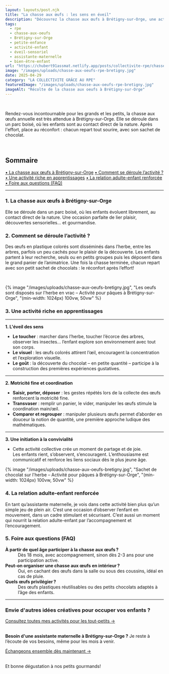 ```yaml
---
layout: layouts/post.njk
title: "La chasse aux œufs : les sens en éveil"
description: "Découvrez la chasse aux œufs à Brétigny-sur-Orge, une activité ludique pour les enfants, favorisant l'éveil sensoriel et la motricité."
tags: 
  - rpe
  - chasse-aux-oeufs
  - Brétigny-sur-Orge
  - petite-enfance
  - activité-enfant
  - éveil-sensoriel
  - assistante-maternelle
  - bien-être-enfant
url: "https://chubert91assmat.netlify.app/posts/collectivite-rpe/chasse-aux-oeufs-bretigny/"
image: "/images/uploads/chasse-aux-oeufs-rpe-bretigny.jpg"
date: 2025-04-29
category: "LA COLLECTIVITE GRÂCE AU RPE" 
featuredImage: "/images/uploads/chasse-aux-oeufs-rpe-bretigny.jpg"
imageAlt: "Récolte de la chasse aux oeufs à Brétigny-sur-Orge"
---
```


<br>

Rendez-vous incontournable pour les grands et les petits, la chasse aux œufs annuelle est très attendue à Brétigny-sur-Orge. Elle se déroule dans un parc boisé, où les enfants sont au contact direct de la nature. Après l'effort, place au réconfort : chacun repart tout sourire, avec son sachet de chocolat.

<br>


<div id="sommaire">
  <h2>Sommaire</h2>
  <a href="#chasse" class="styled-link-sommaire">• La chasse aux œufs à Brétigny-sur-Orge</a>
  <a href="#deroulement" class="styled-link-sommaire">• Comment se déroule l’activité ?</a>
  <a href="#apprentissage" class="styled-link-sommaire">• Une activité riche en apprentissages</a>
  <a href="#relation" class="styled-link-sommaire">• La relation adulte-enfant renforcée</a>
  <a href="#questions" class="styled-link-sommaire">• Foire aux questions (FAQ)</a>
</div>

---

### **<span id="chasse">1. La chasse aux œufs à Brétigny-sur-Orge</span>**
Elle se déroule dans un parc boisé, où les enfants évoluent librement, au contact direct de la nature. Une occasion parfaite de lier plaisir, découvertes sensorielles… et gourmandise.

### **<span id="deroulement">2. Comment se déroule l’activité ?</span>**
Des œufs en plastique colorés sont disséminés dans l’herbe, entre les arbres, parfois un peu cachés pour le plaisir de la découverte.
Les enfants partent à leur recherche, seuls ou en petits groupes puis les déposent dans le grand panier de l’animatrice.
Une fois la chasse terminée, chacun repart avec son petit sachet de chocolats : le réconfort après l’effort! 


<br>


{% image "/images/uploads/chasse-aux-oeufs-bretigny.jpg", "Les oeufs sont disposés sur l'herbe en vrac – Activité pour pâques à Brétigny-sur-Orge", "(min-width: 1024px) 100vw, 50vw" %}


### **<span id="apprentissage">3. Une activité riche en apprentissages</span>**

---

**1. L'éveil des sens**

- **Le toucher** : marcher dans l’herbe, toucher l’écorce des arbres, observer les insectes… l’enfant explore son environnement avec tout son corps.  
- **Le visuel** : les œufs colorés attirent l’œil, encouragent la concentration et l’exploration visuelle.  
- **Le goût** : la découverte du chocolat – en petite quantité – participe à la construction des premières expériences gustatives.

---

**2. Motricité fine et coordination**

- **Saisir, porter, déposer** : les gestes répétés lors de la collecte des œufs renforcent la motricité fine.  
- **Transvaser** : remplir un panier, le vider, manipuler les œufs stimule la coordination main/œil.
- **Comparer et regrouper** : manipuler plusieurs œufs permet d’aborder en douceur la notion de quantité, une première approche ludique des mathématiques.

---

**3. Une initiation à la convivialité**

- Cette activité collective crée un moment de partage et de joie.  
Les enfants rient, s’observent, s’encouragent.
L’enthousiasme est communicatif et renforce les liens sociaux dès le plus jeune âge.


{% image "/images/uploads/chasse-aux-oeufs-bretigny.jpg", "Sachet de chocolat sur l'herbe – Activité pour pâques à Brétigny-sur-Orge", "(min-width: 1024px) 100vw, 50vw" %}


### **<span id="relation">4. La relation adulte-enfant renforcée</span>**
En tant qu’assistante maternelle, je vois dans cette activité bien plus qu’un simple jeu de plein air.
C’est une occasion d’observer l’enfant en mouvement, dans un cadre stimulant et sécurisant.
C’est aussi un moment qui nourrit la relation adulte-enfant par l’accompagnement et l’encouragement.

### **<span id="questions">5. Foire aux questions (FAQ)</span>**

<dl>
  <dt><strong>À partir de quel âge participer à la chasse aux œufs ?</strong></dt>
  <dd>Dès 18 mois, avec accompagnement, sinon dès 2-3 ans pour une participation active.</dd>

  <dt><strong>Peut-on organiser une chasse aux œufs en intérieur ?</strong></dt>
  <dd>Oui, en cachant des œufs dans la salle ou sous des coussins, idéal en cas de pluie.</dd>

  <dt><strong>Quels œufs privilégier ?</strong></dt>
  <dd>Des œufs plastiques réutilisables ou des petits chocolats adaptés à l’âge des enfants.</dd>
</dl>

<script type="application/ld+json">
{
  "@context": "https://schema.org",
  "@type": "FAQPage",
  "mainEntity": [
    {
      "@type": "Question",
      "name": "À partir de quel âge participer à la chasse aux œufs ?",
      "acceptedAnswer": {
        "@type": "Answer",
        "text": "Dès 18 mois, avec accompagnement, sinon dès 2-3 ans pour une participation active."
      }
    },
    {
      "@type": "Question",
      "name": "Peut-on organiser une chasse aux œufs en intérieur ?",
      "acceptedAnswer": {
        "@type": "Answer",
        "text": "Oui, en cachant des œufs dans la salle ou sous des coussins, idéal en cas de pluie."
      }
    },
    {
      "@type": "Question",
      "name": "Quels œufs privilégier ?",
      "acceptedAnswer": {
        "@type": "Answer",
        "text": "Des œufs plastiques réutilisables ou des petits chocolats adaptés à l’âge des enfants."
      }
    }
  ]
}
</script>


---

### Envie d'autres idées créatives pour occuper vos enfants ?

<div class="button-wrapper">
  <a href="/projet-accueil/#activites" target="_blank" class="btn btn-primary btn-article">Consultez toutes mes activités pour les tout-petits →</a>
</div>


<br>

<div class="highlighted-note">
  <p><strong>Besoin d'une assistante maternelle à Brétigny-sur-Orge ?</strong> Je reste à l’écoute de vos besoins, même pour les mois à venir.</p>
</div>

<div class="button-wrapper">
  <a href="https://chubert91assmat.netlify.app/contact/" target="_blank" class="btn btn-primary btn-article">Échangeons ensemble dès maintenant →</a>
</div>

<br>

Et bonne dégustation à nos petits gourmands!
